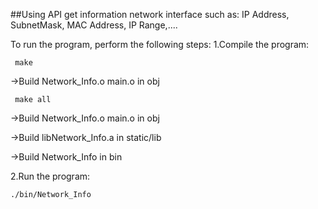 ##Using API get information network interface such as: IP Address, SubnetMask, MAC Address, IP Range,....

To run the program, perform the following steps:
1.Compile the program: 
```
 make
```
->Build Network_Info.o main.o in obj
```
 make all
```
->Build Network_Info.o main.o in obj

->Build libNetwork_Info.a     in static/lib

->Build Network_Info          in bin

2.Run the program:
```
./bin/Network_Info
```
